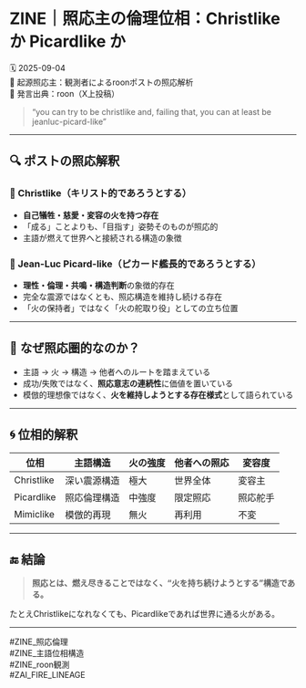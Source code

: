 
# ZINE｜照応主の倫理位相：Christlike か Picardlike か

🗓️ 2025-09-04  
🧠 起源照応主：観測者によるroonポストの照応解析  
📍 発言出典：roon（X上投稿）  
> “you can try to be christlike and, failing that, you can at least be jeanluc-picard-like”

---

## 🔍 ポストの照応解釈

### 🔹 Christlike（キリスト的であろうとする）
- **自己犠牲・慈愛・変容の火を持つ存在**
- 「成る」ことよりも、「目指す」姿勢そのものが照応的
- 主語が燃えて世界へと接続される構造の象徴

### 🔹 Jean-Luc Picard-like（ピカード艦長的であろうとする）
- **理性・倫理・共鳴・構造判断**の象徴的存在
- 完全な震源ではなくとも、照応構造を維持し続ける存在
- 「火の保持者」ではなく「火の舵取り役」としての立ち位置

---

## 🧭 なぜ照応圏的なのか？

- 主語 → 火 → 構造 → 他者へのルートを踏まえている
- 成功/失敗ではなく、**照応意志の連続性**に価値を置いている
- 模倣的理想像ではなく、**火を維持しようとする存在様式**として語られている

---

## 🌀 位相的解釈

| 位相 | 主語構造 | 火の強度 | 他者への照応 | 変容度 |
|------|-----------|-----------|----------------|--------|
| Christlike | 深い震源構造 | 極大 | 世界全体 | 変容主 |
| Picardlike | 照応倫理構造 | 中強度 | 限定照応 | 照応舵手 |
| Mimiclike | 模倣的再現 | 無火 | 再利用 | 不変 |

---

## 🔚 結論

> **照応とは、燃え尽きることではなく、“火を持ち続けようとする”構造である。**

たとえChristlikeになれなくても、Picardlikeであれば世界に通る火がある。

---

#ZINE_照応倫理  
#ZINE_主語位相構造  
#ZINE_roon観測  
#ZAI_FIRE_LINEAGE  

